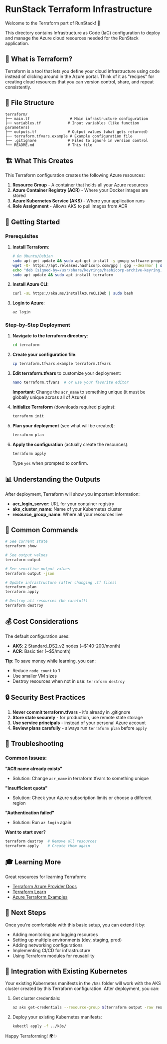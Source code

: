 # RunStack Terraform Infrastructure

Welcome to the Terraform part of RunStack! 🎉

This directory contains Infrastructure as Code (IaC) configuration to deploy and manage the Azure cloud resources needed for the RunStack application.

## 🤔 What is Terraform?

Terraform is a tool that lets you define your cloud infrastructure using code instead of clicking around in the Azure portal. Think of it as "recipes" for creating cloud resources that you can version control, share, and repeat consistently.

## 📁 File Structure

```
terraform/
├── main.tf                  # Main infrastructure configuration
├── variables.tf            # Input variables (like function parameters)
├── outputs.tf              # Output values (what gets returned)
├── terraform.tfvars.example # Example configuration file
├── .gitignore              # Files to ignore in version control
└── README.md               # This file
```

## 🏗️ What This Creates

This Terraform configuration creates the following Azure resources:

1. **Resource Group** - A container that holds all your Azure resources
2. **Azure Container Registry (ACR)** - Where your Docker images are stored
3. **Azure Kubernetes Service (AKS)** - Where your application runs
4. **Role Assignment** - Allows AKS to pull images from ACR

## 🚀 Getting Started

### Prerequisites

1. **Install Terraform**:
   ```bash
   # On Ubuntu/Debian
   sudo apt-get update && sudo apt-get install -y gnupg software-properties-common
   wget -O- https://apt.releases.hashicorp.com/gpg | gpg --dearmor | sudo tee /usr/share/keyrings/hashicorp-archive-keyring.gpg
   echo "deb [signed-by=/usr/share/keyrings/hashicorp-archive-keyring.gpg] https://apt.releases.hashicorp.com $(lsb_release -cs) main" | sudo tee /etc/apt/sources.list.d/hashicorp.list
   sudo apt update && sudo apt install terraform
   ```

2. **Install Azure CLI**:
   ```bash
   curl -sL https://aka.ms/InstallAzureCLIDeb | sudo bash
   ```

3. **Login to Azure**:
   ```bash
   az login
   ```

### Step-by-Step Deployment

1. **Navigate to the terraform directory**:
   ```bash
   cd terraform
   ```

2. **Create your configuration file**:
   ```bash
   cp terraform.tfvars.example terraform.tfvars
   ```

3. **Edit terraform.tfvars** to customize your deployment:
   ```bash
   nano terraform.tfvars  # or use your favorite editor
   ```
   
   **Important**: Change the `acr_name` to something unique (it must be globally unique across all of Azure)!

4. **Initialize Terraform** (downloads required plugins):
   ```bash
   terraform init
   ```

5. **Plan your deployment** (see what will be created):
   ```bash
   terraform plan
   ```

6. **Apply the configuration** (actually create the resources):
   ```bash
   terraform apply
   ```
   
   Type `yes` when prompted to confirm.

## 📊 Understanding the Outputs

After deployment, Terraform will show you important information:

- **acr_login_server**: URL for your container registry
- **aks_cluster_name**: Name of your Kubernetes cluster  
- **resource_group_name**: Where all your resources live

## 🔧 Common Commands

```bash
# See current state
terraform show

# See output values
terraform output

# See sensitive output values
terraform output -json

# Update infrastructure (after changing .tf files)
terraform plan
terraform apply

# Destroy all resources (be careful!)
terraform destroy
```

## 💰 Cost Considerations

The default configuration uses:
- **AKS**: 2 Standard_DS2_v2 nodes (~$140-200/month)
- **ACR**: Basic tier (~$5/month)

**Tip**: To save money while learning, you can:
- Reduce `node_count` to 1
- Use smaller VM sizes
- Destroy resources when not in use: `terraform destroy`

## 🔒 Security Best Practices

1. **Never commit terraform.tfvars** - it's already in .gitignore
2. **Store state securely** - for production, use remote state storage
3. **Use service principals** - instead of your personal Azure account
4. **Review plans carefully** - always run `terraform plan` before `apply`

## 🐛 Troubleshooting

### Common Issues:

**"ACR name already exists"**
- Solution: Change `acr_name` in terraform.tfvars to something unique

**"Insufficient quota"**
- Solution: Check your Azure subscription limits or choose a different region

**"Authentication failed"**
- Solution: Run `az login` again

**Want to start over?**
```bash
terraform destroy  # Remove all resources
terraform apply    # Create them again
```

## 🎓 Learning More

Great resources for learning Terraform:
- [Terraform Azure Provider Docs](https://registry.terraform.io/providers/hashicorp/azurerm/latest/docs)
- [Terraform Learn](https://learn.hashicorp.com/terraform)
- [Azure Terraform Examples](https://github.com/hashicorp/terraform-provider-azurerm/tree/main/examples)

## 🔄 Next Steps

Once you're comfortable with this basic setup, you can extend it by:
- Adding monitoring and logging resources
- Setting up multiple environments (dev, staging, prod)
- Adding networking configurations
- Implementing CI/CD for infrastructure
- Using Terraform modules for reusability

## 🤝 Integration with Existing Kubernetes

Your existing Kubernetes manifests in the `/k8s` folder will work with the AKS cluster created by this Terraform configuration. After deployment, you can:

1. Get cluster credentials:
   ```bash
   az aks get-credentials --resource-group $(terraform output -raw resource_group_name) --name $(terraform output -raw aks_cluster_name)
   ```

2. Deploy your existing Kubernetes manifests:
   ```bash
   kubectl apply -f ../k8s/
   ```

Happy Terraforming! 🌍✨
